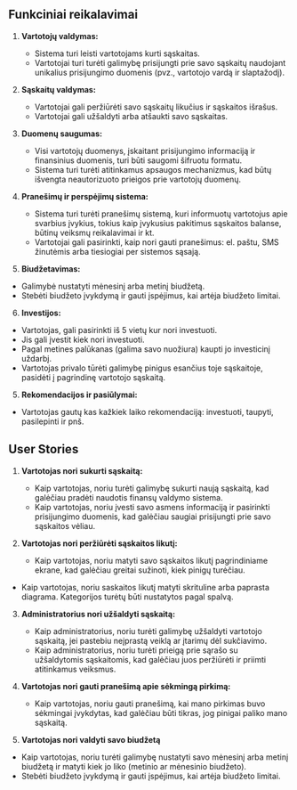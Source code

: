 <!-- @format -->

## Funkciniai reikalavimai

1. **Vartotojų valdymas:**

   - Sistema turi leisti vartotojams kurti sąskaitas.
   - Vartotojai turi turėti galimybę prisijungti prie savo sąskaitų naudojant unikalius prisijungimo duomenis (pvz., vartotojo vardą ir slaptažodį).

2. **Sąskaitų valdymas:**

   - Vartotojai gali peržiūrėti savo sąskaitų likučius ir sąskaitos išrašus.
   - Vartotojai gali užšaldyti arba atšaukti savo sąskaitas.

3. **Duomenų saugumas:**

   - Visi vartotojų duomenys, įskaitant prisijungimo informaciją ir finansinius duomenis, turi būti saugomi šifruotu formatu.
   - Sistema turi turėti atitinkamus apsaugos mechanizmus, kad būtų išvengta neautorizuoto prieigos prie vartotojų duomenų.

4. **Pranešimų ir perspėjimų sistema:**
   - Sistema turi turėti pranešimų sistemą, kuri informuotų vartotojus apie svarbius įvykius, tokius kaip įvykusius pakitimus sąskaitos balanse, būtinų veiksmų reikalavimai ir kt.
   - Vartotojai gali pasirinkti, kaip nori gauti pranešimus: el. paštu, SMS žinutėmis arba tiesiogiai per sistemos sąsają.

5. **Biudžetavimas:**
- Galimybė nustatyti mėnesinį arba metinį biudžetą.
- Stebėti biudžeto įvykdymą ir gauti įspėjimus, kai artėja biudžeto limitai.

6. **Investijos:**
- Vartotojas, gali pasirinkti iš 5 vietų kur nori investuoti. 
- Jis gali įvestit kiek nori investuoti.
- Pagal metines palūkanas (galima savo nuožiura) kaupti jo investicinį uždarbį.
- Vartotojas privalo tūrėti galimybę pinigus esančius toje sąskaitoje, pasidėti į pagrindinę vartotojo sąskaitą.

5. **Rekomendacijos ir pasiūlymai:**
- Vartotojas gautų kas kažkiek laiko rekomendaciją: investuoti, taupyti, pasilepinti ir pnš.



## User Stories

1. **Vartotojas nori sukurti sąskaitą:**

   - Kaip vartotojas, noriu turėti galimybę sukurti naują sąskaitą, kad galėčiau pradėti naudotis finansų valdymo sistema.
   - Kaip vartotojas, noriu įvesti savo asmens informaciją ir pasirinkti prisijungimo duomenis, kad galėčiau saugiai prisijungti prie savo sąskaitos vėliau.

2. **Vartotojas nori peržiūrėti sąskaitos likutį:**

   - Kaip vartotojas, noriu matyti savo sąskaitos likutį pagrindiniame ekrane, kad galėčiau greitai sužinoti, kiek pinigų turėčiau.
 - Kaip vartotojas, noriu saskaitos likutį matyti skrituline arba paprasta diagrama. Kategorijos turėtų būti nustatytos pagal spalvą.
   

3. **Administratorius nori užšaldyti sąskaitą:**

   - Kaip administratorius, noriu turėti galimybę užšaldyti vartotojo sąskaitą, jei pastebiu neįprastą veiklą ar įtarimų dėl sukčiavimo.
   - Kaip administratorius, noriu turėti prieigą prie sąrašo su užšaldytomis sąskaitomis, kad galėčiau juos peržiūrėti ir priimti atitinkamus veiksmus.

4. **Vartotojas nori gauti pranešimą apie sėkmingą pirkimą:**
   - Kaip vartotojas, noriu gauti pranešimą, kai mano pirkimas buvo sėkmingai įvykdytas, kad galėčiau būti tikras, jog pinigai paliko mano sąskaitą.

5. **Vartotojas nori valdyti savo biudžetą**
- Kaip vartotojas, noriu turėti galimybę nustatyti savo mėnesinį arba metinį biudžetą ir matyti kiek jo liko (metinio ar mėnesinio biudžeto).
- Stebėti biudžeto įvykdymą ir gauti įspėjimus, kai artėja biudžeto limitai. 


